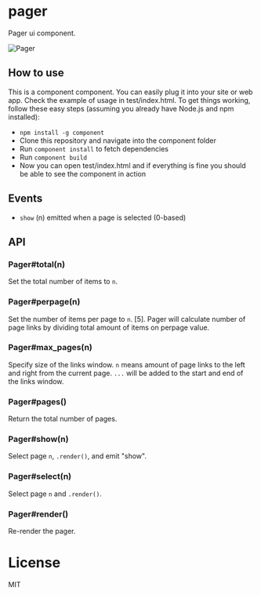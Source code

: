 # pager

  Pager ui component.

  ![Pager](https://github.com/redbadger/pager/blob/master/pager_demo.gif?raw=true)

## How to use

This is a component component. You can easily plug it into your site or web app. Check the example of usage in test/index.html. To get things working, follow these easy steps (assuming you already have Node.js and npm installed):

* `npm install -g component`
* Clone this repository and navigate into the component folder
* Run `component install` to fetch dependencies
* Run `component build`
* Now you can open test/index.html and if everything is fine you should be able to see the component in action

## Events

  - `show` (n) emitted when a page is selected (0-based)

## API

### Pager#total(n)

  Set the total number of items to `n`.

### Pager#perpage(n)

  Set the number of items per page to `n`. [5]. Pager will calculate number of page links by dividing total amount of items on perpage value.
  
### Pager#max_pages(n)

  Specify size of the links window. `n` means amount of page links to the left and right from the current page. `...` will be added to the start and end of the links window.

### Pager#pages()

  Return the total number of pages.

### Pager#show(n)

  Select page `n`, `.render()`, and emit "show".

### Pager#select(n)

  Select page `n` and `.render()`.

### Pager#render()

  Re-render the pager.

# License

  MIT
